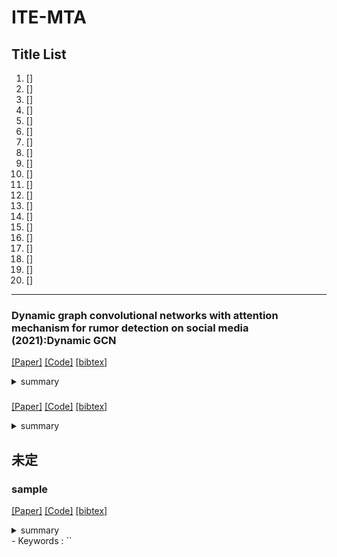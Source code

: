# ITE-MTA


## Title List

1. []
2. []
3. []
4. []
5. []
6. []
7. []
8. []
9. []
10. []
11. []
12. []
13. []
14. []
15. []
16. []
17. []
18. []
19. []
20. []

---


### Dynamic graph convolutional networks with attention mechanism for rumor detection on social media (2021):Dynamic GCN
[[Paper]](https://journals.plos.org/plosone/article?id=10.1371/journal.pone.0256039)
[[Code]](https://github.com/JihoChoi/dynamic-gcn)
[[bibtex]](https://journals.plos.org/plosone/article/citation?id=10.1371/journal.pone.0256039)
<details><summary>summary</summary><div>

</div></details> 

### 
[[Paper]]()
[[Code]]()
[[bibtex]]()
<details><summary>summary</summary><div>

</div></details> 

##  未定
### sample
[[Paper]]()
[[Code]]()
[[bibtex]]()
<details><summary>summary</summary><div>
  
</div></details> 
- Keywords : ``

